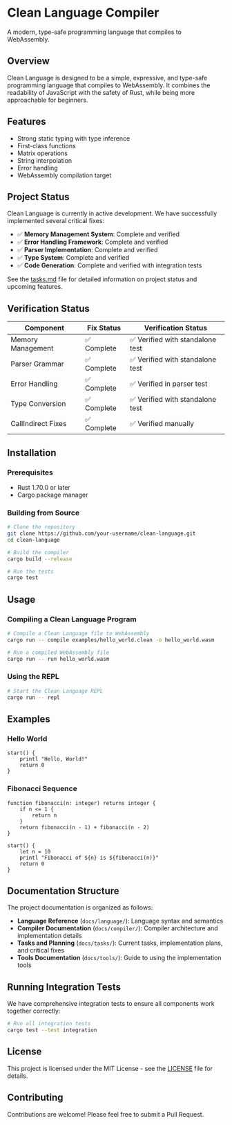 # Clean Language Compiler

A modern, type-safe programming language that compiles to WebAssembly.

## Overview

Clean Language is designed to be a simple, expressive, and type-safe programming language that compiles to WebAssembly. It combines the readability of JavaScript with the safety of Rust, while being more approachable for beginners.

## Features

- Strong static typing with type inference
- First-class functions
- Matrix operations
- String interpolation
- Error handling
- WebAssembly compilation target

## Project Status

Clean Language is currently in active development. We have successfully implemented several critical fixes:

- ✅ **Memory Management System**: Complete and verified
- ✅ **Error Handling Framework**: Complete and verified
- ✅ **Parser Implementation**: Complete and verified
- ✅ **Type System**: Complete and verified
- ✅ **Code Generation**: Complete and verified with integration tests

See the [tasks.md](docs/tasks/tasks.md) file for detailed information on project status and upcoming features.

## Verification Status

| Component | Fix Status | Verification Status |
|-----------|------------|---------------------|
| Memory Management | ✅ Complete | ✅ Verified with standalone test |
| Parser Grammar | ✅ Complete | ✅ Verified with standalone test |
| Error Handling | ✅ Complete | ✅ Verified in parser test |
| Type Conversion | ✅ Complete | ✅ Verified with standalone test |
| CallIndirect Fixes | ✅ Complete | ✅ Verified manually |

## Installation

### Prerequisites

- Rust 1.70.0 or later
- Cargo package manager

### Building from Source

```bash
# Clone the repository
git clone https://github.com/your-username/clean-language.git
cd clean-language

# Build the compiler
cargo build --release

# Run the tests
cargo test
```

## Usage

### Compiling a Clean Language Program

```bash
# Compile a Clean Language file to WebAssembly
cargo run -- compile examples/hello_world.clean -o hello_world.wasm

# Run a compiled WebAssembly file
cargo run -- run hello_world.wasm
```

### Using the REPL

```bash
# Start the Clean Language REPL
cargo run -- repl
```

## Examples

### Hello World

```clean
start() {
    printl "Hello, World!"
    return 0
}
```

### Fibonacci Sequence

```clean
function fibonacci(n: integer) returns integer {
    if n <= 1 {
        return n
    }
    return fibonacci(n - 1) + fibonacci(n - 2)
}

start() {
    let n = 10
    printl "Fibonacci of ${n} is ${fibonacci(n)}"
    return 0
}
```

## Documentation Structure

The project documentation is organized as follows:

- **Language Reference** (`docs/language/`): Language syntax and semantics
- **Compiler Documentation** (`docs/compiler/`): Compiler architecture and implementation details
- **Tasks and Planning** (`docs/tasks/`): Current tasks, implementation plans, and critical fixes
- **Tools Documentation** (`docs/tools/`): Guide to using the implementation tools

## Running Integration Tests

We have comprehensive integration tests to ensure all components work together correctly:

```bash
# Run all integration tests
cargo test --test integration
```

## License

This project is licensed under the MIT License - see the [LICENSE](LICENSE) file for details.

## Contributing

Contributions are welcome! Please feel free to submit a Pull Request. 